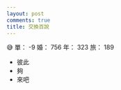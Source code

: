 ```yaml
---
layout: post
comments: true
title: 交換百說
---
```


:sweat_smile: 單： -9 婚： 756 年： 323 旅： 189

- 彼此
- 夠
- 來吧

